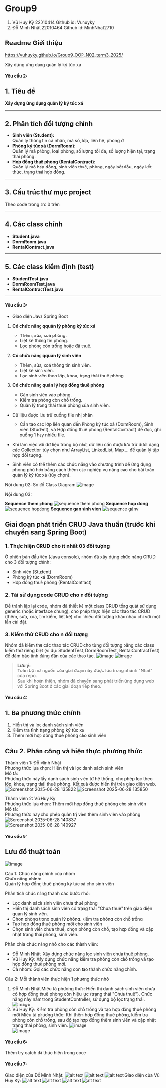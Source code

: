 # Group9
1. Vũ Huy Kỳ 22010414 Github id: Vuhuyky
2. Đỗ Minh Nhật 22010464 Github id: MinhNhat2710

## Readme Giới thiệu
https://vuhuyky.github.io/Group9_OOP_N02_term3_2025/

Xây dựng ứng dụng quản lý ký túc xá

#### Yêu cầu 2:
## 1. Tiêu đề
**Xây dựng ứng dụng quản lý ký túc xá**

---

## 2. Phân tích đối tượng chính
- **Sinh viên (Student):**  
  Quản lý thông tin cá nhân, mã số, lớp, liên hệ, phòng ở.
- **Phòng ký túc xá (DormRoom):**  
  Quản lý mã phòng, loại phòng, số lượng tối đa, số lượng hiện tại, trạng thái phòng.
- **Hợp đồng thuê phòng (RentalContract):**  
  Quản lý mã hợp đồng, sinh viên thuê, phòng, ngày bắt đầu, ngày kết thúc, trạng thái hợp đồng.

---

## 3. Cấu trúc thư mục project
Theo code trong src ở trên

---

## 4. Các class chính

- **Student.java**
- **DormRoom.java**
- **RentalContract.java**

---

## 5. Các class kiểm định (test)

- **StudentTest.java**
- **DormRoomTest.java**
- **RentalContractTest.java**

---

#### Yêu cầu 3:

- Giao diện Java Spring Boot 

1. **Có chức năng qquản lý phòng ký túc xá**
   - Thêm, sửa, xoá phòng.
   - Liệt kê thông tin phòng.
   - Lọc phòng còn trống hoặc đã thuê.

2. **Có chức năng qquản lý sinh viên**
   - Thêm, sửa, xoá thông tin sinh viên.
   - Liệt kê sinh viên.
   - Lọc sinh viên theo lớp, khoa, trạng thái thuê phòng.

3. **Có chức năng quản lý hợp đồng thuê phòng**
   - Gán sinh viên vào phòng.
   - Kiểm tra phòng còn chỗ trống.
   - Quản lý trạng thái thuê phòng của sinh viên.

- Dữ liệu được lưu trữ xuống file nhị phân

    + Cần tạo các lớp liên quan đến Phòng ký túc xá (DormRoom), Sinh viên (Student), và Hợp đồng thuê phòng (RentalContract) để đọc, ghi xuống 1 hay nhiều file.

- Khi làm việc với dữ liệu trong bộ nhớ, dữ liệu cần được lưu trữ dưới dạng các Collection tùy chọn như ArrayList, LinkedList, Map,... để quản lý tập hợp đối tượng.

- Sinh viên có thể thêm các chức năng vào chương trình để ứng dụng phong phú hơn bằng cách thêm các nghiệp vụ nâng cao cho bài toán quản lý ký túc xá (tùy chọn).

Nội dung 02:
Sơ đồ Class Diagram
![image](https://github.com/user-attachments/assets/71143f92-4b96-4250-b912-a01a65aeb5b8)

Nội dung 03:

**Sequence them phong**
![sequence them phong](https://github.com/user-attachments/assets/73e63c83-b0f5-406a-8375-1ccb4821c393)
**Sequence hop dong**
![sequence hopdong](https://github.com/user-attachments/assets/815d8e56-9648-424a-9f67-9c36f2773447)
**Sequence gan sinh vien**
![sequence gánv](https://github.com/user-attachments/assets/e612bfaa-0a92-427f-9647-443ee1de42eb)


## Giai đoạn phát triển CRUD Java thuần (trước khi chuyển sang Spring Boot)

### 1. Thực hiện CRUD cho ít nhất 03 đối tượng

Ở phiên bản đầu tiên (Java console), nhóm đã xây dựng chức năng CRUD cho 3 đối tượng chính:
- Sinh viên (Student)
- Phòng ký túc xá (DormRoom)
- Hợp đồng thuê phòng (RentalContract)

### 2. Tái sử dụng code CRUD cho n đối tượng

Để tránh lặp lại code, nhóm đã thiết kế một class CRUD tổng quát sử dụng generic (hoặc interface chung), cho phép thực hiện các thao tác CRUD (thêm, sửa, xóa, tìm kiếm, liệt kê) cho nhiều đối tượng khác nhau chỉ với một lần cài đặt.

### 3. Kiểm thử CRUD cho n đối tượng

Nhóm đã kiểm thử các thao tác CRUD cho từng đối tượng bằng các class kiểm thử riêng biệt (ví dụ: StudentTest, DormRoomTest, RentalContractTest) để đảm bảo tính đúng đắn của các thao tác.
![image](https://github.com/user-attachments/assets/b9e53d7d-fbec-4e03-b86c-7cd660f7656e)
![image](https://github.com/user-attachments/assets/cbbd1796-580a-46c4-8275-71bbe990aee2)

> **Lưu ý:**  
> Toàn bộ mã nguồn của giai đoạn này được lưu trong nhánh "Nhat" của repo.  
> Sau khi hoàn thiện, nhóm đã chuyển sang phát triển ứng dụng web với Spring Boot ở các giai đoạn tiếp theo.


#### Yêu cầu 4:
## 1. Ba phương thức chính

1. Hiển thị và lọc danh sách sinh viên
2. Kiểm tra tình trạng phòng ký túc xá
3. Thêm mới hợp đồng thuê phòng cho sinh viên
## Câu 2. Phân công và hiện thực phương thức
Thành viên 1: Đỗ Minh Nhật  
Phương thức lựa chọn: Hiển thị và lọc danh sách sinh viên  
Mô tả:  
Phương thức này lấy danh sách sinh viên từ hệ thống, cho phép lọc theo lớp, khoa, trạng thái thuê phòng. Kết quả được hiển thị trên giao diện web.  
![Screenshot 2025-06-28 135822](https://github.com/user-attachments/assets/b9671584-9b1f-4385-a37b-e0a47e9bdc51)
![Screenshot 2025-06-28 135850](https://github.com/user-attachments/assets/4747cd9c-c6c7-485d-b7cc-fa87507b78ef)

Thành viên 2: Vũ Huy Kỳ  
Phương thức lựa chọn: Thêm mới hợp đồng thuê phòng cho sinh viên  
Mô tả:  
Phương thức này cho phép quản trị viên thêm sinh viên vào phòng  
![Screenshot 2025-06-28 140837](https://github.com/user-attachments/assets/b23aa6a4-7f60-4662-b03a-c5587d8a3fb9)  
![Screenshot 2025-06-28 140927](https://github.com/user-attachments/assets/9b53e1ca-937a-4ff1-bfb3-53112fd9b566)  


#### Yêu cầu 5:
## Lưu đồ thuật toán
![image](https://github.com/user-attachments/assets/5b72f3c3-d2f1-47b0-997e-f9ac496ccb22)

Câu 1: Chức năng chính của nhóm  
Chức năng chính:  
Quản lý hợp đồng thuê phòng ký túc xá cho sinh viên  

Phân tích chức năng thành các bước nhỏ:  
- Lọc danh sách sinh viên chưa thuê phòng  
- Hiển thị danh sách sinh viên có trạng thái "Chưa thuê" trên giao diện quản lý sinh viên.  
- Chọn phòng trong quản lý phòng, kiểm tra phòng còn chỗ trống  
- Tạo hợp đồng thuê phòng mới cho sinh viên  
- Chọn sinh viên chưa thuê, chọn phòng còn chỗ, tạo hợp đồng và cập nhật trạng thái phòng, sinh viên.  

Phân chia chức năng nhỏ cho các thành viên:  
- Đỗ Minh Nhật: Xây dựng chức năng lọc sinh viên chưa thuê phòng.  
- Vũ Huy Kỳ: Xây dựng chức năng kiểm tra phòng còn chỗ trống và tạo hợp đồng thuê phòng mới.  
- Cả nhóm: Gọi các chức năng con tạo thành chức năng chính.  


Câu 2: Mỗi thành viên thực hiện 1 phương thức nhỏ  
1. Đỗ Minh Nhật
Miêu tả phương thức: Hiển thị danh sách sinh viên chưa có hợp đồng thuê phòng còn hiệu lực (trạng thái "Chưa thuê"). Chức năng này nằm trong StudentController, sử dụng bộ lọc trạng thái.  
 ![image](https://github.com/user-attachments/assets/2cf7d89b-6c98-49a7-932a-51ff8e8acbba)  
3. Vũ Huy Kỳ: Kiểm tra phòng còn chỗ trống và tạo hợp đồng thuê phòng mới
Miêu tả phương thức: Khi thêm hợp đồng thuê phòng, kiểm tra phòng còn chỗ trống, sau đó tạo hợp đồng thêm sinh viên và cập nhật trạng thái phòng, sinh viên.
![image](https://github.com/user-attachments/assets/ec73b431-6a59-4dbb-a247-a85704b0f256)  
![image](https://github.com/user-attachments/assets/346df60c-db81-4339-9a8b-aca60020fe98)  

#### Yêu cầu 6:
Thêm try catch đã thực hiện trong code
#### Yêu cầu 7: 
Giao diện của Đỗ Minh Nhật:
![alt text](image.png)
![alt text](image-1.png)
![alt text](image-2.png)
Giao diện của Vũ Huy Kỳ:
![alt text](image-3.png)
![alt text](image-4.png)
![alt text](image-5.png)
![alt text](image-6.png)
